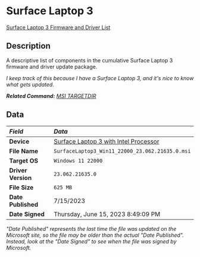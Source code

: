 # Surface Laptop 3

[Surface Laptop 3 Firmware and Driver List](SurfaceLaptop3Drivers.txt)

## Description

A descriptive list of components in the cumulative Surface Laptop 3 firmware and driver update package.

*I keep track of this because I have a Surface Laptop 3, and it's nice to know what gets updated.*

***Related Command:** [MSI TARGETDIR](../msi.md#unpacking-msi-into-directory-targetdir)*

## Data

| *Field*            | *Data*                                                                                             |
|:-------------------|:---------------------------------------------------------------------------------------------------|
| **Device**         | [Surface Laptop 3 with Intel Processor](https://www.microsoft.com/download/details.aspx?id=100429) |
| **File Name**      | `SurfaceLaptop3_Win11_22000_23.062.21635.0.msi`                                                    |
| **Target OS**      | `Windows 11 22000`                                                                                 |
| **Driver Version** | `23.062.21635.0`                                                                                   |
| **File Size**      | `625 MB`                                                                                           |
| **Date Published** | 7/15/2023                                                                                          |
| **Date Signed**    | Thursday, June 15, 2023 8:49:09 PM                                                                 |

*"Date Published" represents the last time the file was updated on the Microsoft site,
so the file may be older than the actual "Date Published".
Instead, look at the "Date Signed" to see when the file was signed by Microsoft.*